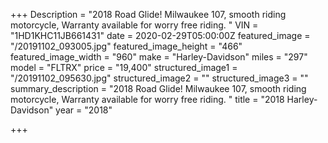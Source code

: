 +++
Description = "2018 Road Glide! Milwaukee 107, smooth riding motorcycle, Warranty available for worry free riding. "
VIN = "1HD1KHC11JB661431"
date = 2020-02-29T05:00:00Z
featured_image = "/20191102_093005.jpg"
featured_image_height = "466"
featured_image_width = "960"
make = "Harley-Davidson"
miles = "297"
model = "FLTRX"
price = "19,400"
structured_image1 = "/20191102_095630.jpg"
structured_image2 = ""
structured_image3 = ""
summary_description = "2018 Road Glide! Milwaukee 107, smooth riding motorcycle, Warranty available for worry free riding. "
title = "2018 Harley-Davidson"
year = "2018"

+++
